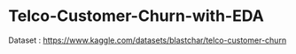 # Telco-Customer-Churn-with-EDA
Dataset : https://www.kaggle.com/datasets/blastchar/telco-customer-churn
